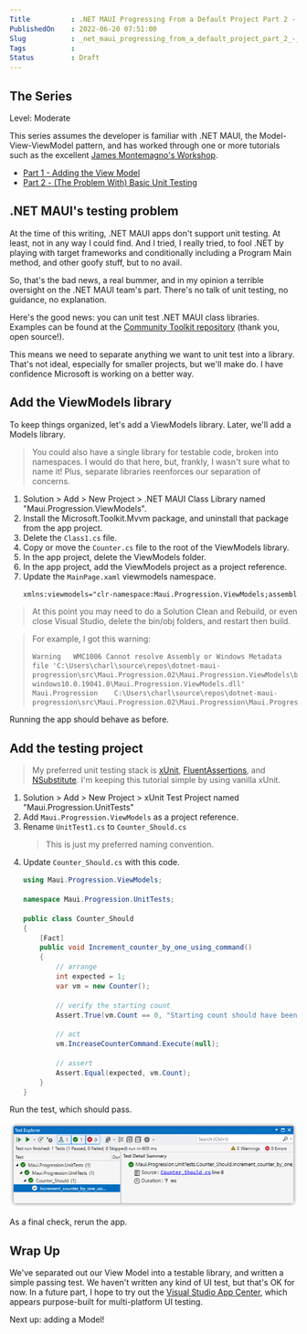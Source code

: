 ```yaml
---  
Title          : .NET MAUI Progressing From a Default Project Part 2 - (The Problem With) Basic Unit Testing  
PublishedOn    : 2022-06-20 07:51:00  
Slug           : _net_maui_progressing_from_a_default_project_part_2_-__the_problem_with__basic_unit_testing  
Tags           :  
Status         : Draft  
---
```


## The Series
Level: Moderate

This series assumes the developer is familiar with .NET MAUI, the Model-View-ViewModel pattern, and has worked through one or more tutorials such as the excellent [James Montemagno's Workshop](https://www.youtube.com/watch?app=desktop&v=DuNLR_NJv8U).

*   [Part 1 - Adding the View Model](https://www.softwaremeadows.com/posts/_net_maui_progressing_from_a_default_project_part_1_-_adding_the_view_model/)
*   [Part 2 - (The Problem With) Basic Unit Testing](https://www.softwaremeadows.com/posts/_net_maui_progressing_from_a_default_project_part_2_-__the_problem_with__basic_unit_testing)

## .NET MAUI's testing problem
At the time of this writing, .NET MAUI apps don't support unit testing. At least, not in any way I could find. And I tried, I really tried, to fool .NET by playing with target frameworks and conditionally including a Program Main method, and other goofy stuff, but to no avail. 

So, that's the bad news, a real bummer, and in my opinion a terrible oversight on the .NET MAUI team's part. There's no talk of unit testing, no guidance, no explanation. 

Here's the good news: you can unit test .NET MAUI class libraries. Examples can be found at the [Community Toolkit repository](https://github.com/CommunityToolkit/Maui/tree/main/src/CommunityToolkit.Maui.UnitTests) (thank you, open source!).

This means we need to separate anything we want to unit test into a library. That's not ideal, especially for smaller projects, but we'll make do. I have confidence Microsoft is working on a better way.

## Add the ViewModels library
To keep things organized, let's add a ViewModels library. Later, we'll add a Models library.

> You could also have a single library for testable code, broken into namespaces. I would do that here, but, frankly, I wasn't sure what to name it! Plus, separate libraries reenforces our separation of concerns.

1.  Solution > Add > New Project > .NET MAUI Class Library named "Maui.Progression.ViewModels".
1.  Install the Microsoft.Toolkit.Mvvm package, and uninstall that package from the app project.
1.  Delete the `Class1.cs` file.
1.  Copy or move the `Counter.cs` file to the root of the ViewModels library.
1.  In the app project, delete the ViewModels folder.
1.  In the app project, add the ViewModels project as a project reference.
1.  Update the `MainPage.xaml` viewmodels namespace.  
    ```xml
    xmlns:viewmodels="clr-namespace:Maui.Progression.ViewModels;assembly=Maui.Progression.ViewModels"
    ```

> At this point you may need to do a Solution Clean and Rebuild, or even close Visual Studio, delete the bin/obj folders, and restart then build.

> For example, I got this warning:
>
> ```text
> Warning	WMC1006	Cannot resolve Assembly or Windows Metadata file 'C:\Users\charl\source\repos\dotnet-maui-progression\src\Maui.Progression.02\Maui.Progression.ViewModels\bin\Debug\net6.0-windows10.0.19041.0\Maui.Progression.ViewModels.dll'	Maui.Progression	C:\Users\charl\source\repos\dotnet-maui-progression\src\Maui.Progression.02\Maui.Progression\Maui.Progression.csproj
> ```

Running the app should behave as before.

## Add the testing project
> My preferred unit testing stack is [xUnit](https://xunit.net/), [FluentAssertions](https://fluentassertions.com/), and [NSubstitute](https://nsubstitute.github.io/). I'm keeping this tutorial simple by using vanilla xUnit.

1.  Solution > Add > New Project > xUnit Test Project named "Maui.Progression.UnitTests"
1.  Add `Maui.Progression.ViewModels` as a project reference.
1.  Rename `UnitTest1.cs` to `Counter_Should.cs`  
    > This is just my preferred naming convention.
1.  Update `Counter_Should.cs` with this code.
    ```csharp
    using Maui.Progression.ViewModels;

    namespace Maui.Progression.UnitTests;

    public class Counter_Should
    {
        [Fact]
        public void Increment_counter_by_one_using_command()
        {
            // arrange
            int expected = 1;
            var vm = new Counter();

            // verify the starting count
            Assert.True(vm.Count == 0, "Starting count should have been zero.");

            // act
            vm.IncreaseCounterCommand.Execute(null);

            // assert
            Assert.Equal(expected, vm.Count);
        }
    }
    ```

Run the test, which should pass.

![](2022-06-23-12-46-27.png)

As a final check, rerun the app.

## Wrap Up
We've separated out our View Model into a testable library, and written a simple passing test. We haven't written any kind of UI test, but that's OK for now. In a future part, I hope to try out the [Visual Studio App Center](https://appcenter.ms/), which appears purpose-built for multi-platform UI testing.

Next up: adding a Model!